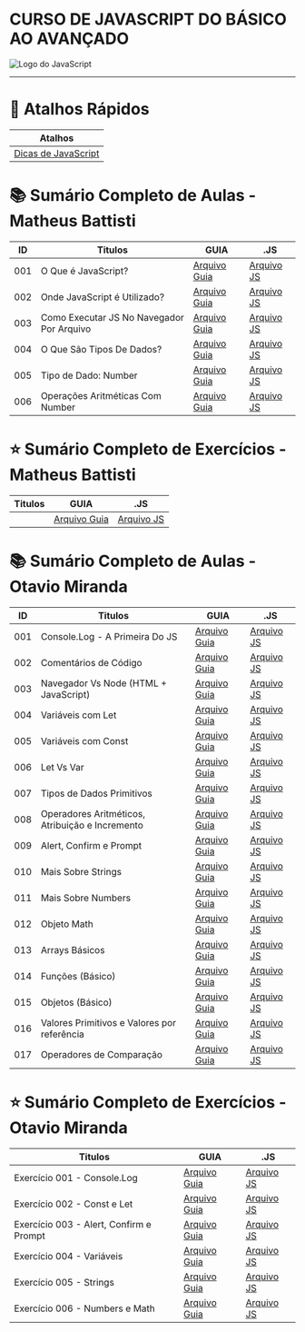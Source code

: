 # CURSO DE JAVASCRIPT DO BÁSICO AO AVANÇADO

<img src="https://res.cloudinary.com/practicaldev/image/fetch/s--ohpJlve1--/c_imagga_scale,f_auto,fl_progressive,h_420,q_auto,w_1000/https://res.cloudinary.com/drquzbncy/image/upload/v1586605549/javascript_banner_sxve2l.jpg" alt="Logo do JavaScript"></img>

---


# 🔗 Atalhos Rápidos
| Atalhos                                   |
| ----------------------------------------- |
| [Dicas de JavaScript](js.DICAS/README.md) |



# 📚 Sumário Completo de Aulas - Matheus Battisti

| ID  | Titulos                                   | GUIA             | .JS                                                                    |
| --- | ----------------------------------------- | ---------------- | ---------------------------------------------------------------------- |
| 001 | O Que é JavaScript?                       | [Arquivo Guia]() | [Arquivo JS](js.AULAS/MatheusBattisti.Aulas/aula.001/introducao.yaml)  |
| 002 | Onde JavaScript é Utilizado?              | [Arquivo Guia]() | [Arquivo JS](js.AULAS/MatheusBattisti.Aulas/aula.002/introducao.yaml)  |
| 003 | Como Executar JS No Navegador Por Arquivo | [Arquivo Guia]() | [Arquivo JS](js.AULAS/MatheusBattisti.Aulas/aula.003/index.html)       |
| 004 | O Que São Tipos De Dados?                 | [Arquivo Guia]() | [Arquivo JS](js.AULAS/MatheusBattisti.Aulas/aula.004/introducao.yaml)  |
| 005 | Tipo de Dado: Number                      | [Arquivo Guia]() | [Arquivo JS](js.AULAS/MatheusBattisti.Aulas/aula.005/assets/js/app.js) |
| 006 | Operações Aritméticas Com Number          | [Arquivo Guia]() | [Arquivo JS](js.AULAS/MatheusBattisti.Aulas/aula.006/assets/js/app.js) |

# ⭐ Sumário Completo de Exercícios - Matheus Battisti

| Titulos | GUIA             | .JS            |
| ------- | ---------------- | -------------- |
|         | [Arquivo Guia]() | [Arquivo JS]() |

# 📚 Sumário Completo de Aulas - Otavio Miranda

| ID  | Titulos                                         | GUIA                                        | .JS                                                                    |
| --- | ----------------------------------------------- | ------------------------------------------- | ---------------------------------------------------------------------- |
| 001 | Console.Log - A Primeira Do JS                  | [Arquivo Guia]()                            | [Arquivo JS](js.AULAS/OtavioMiranda.Aulas/aula.001/index.js)           |
| 002 | Comentários de Código                           | [Arquivo Guia]()                            | [Arquivo JS](js.AULAS/OtavioMiranda.Aulas/aula.002/index.js)           |
| 003 | Navegador Vs Node (HTML + JavaScript)           | [Arquivo Guia](js.AULAS/aula.003/README.md) | [Arquivo JS](js.AULAS/OtavioMiranda.Aulas/aula.003/assets/js/index.js) |
| 004 | Variáveis com Let                               | [Arquivo Guia](js.AULAS/aula.004/README.md) | [Arquivo JS](js.AULAS/OtavioMiranda.Aulas/aula.004/index.js)           |
| 005 | Variáveis com Const                             | [Arquivo Guia](js.AULAS/aula.005/README.md) | [Arquivo JS](js.AULAS/OtavioMiranda.Aulas/aula.005/index.js)           |
| 006 | Let Vs Var                                      | [Arquivo Guia](js.AULAS/aula.006/README.md) | [Arquivo JS](js.AULAS/OtavioMiranda.Aulas/aula.006/index.js)           |
| 007 | Tipos de Dados Primitivos                       | [Arquivo Guia]()                            | [Arquivo JS](js.AULAS/OtavioMiranda.Aulas/aula.007/index.js)           |
| 008 | Operadores Aritméticos, Atribuição e Incremento | [Arquivo Guia]()                            | [Arquivo JS](js.AULAS/OtavioMiranda.Aulas/aula.008/index.js)           |
| 009 | Alert, Confirm e Prompt                         | [Arquivo Guia](js.AULAS/aula.009/README.md) | [Arquivo JS](js.AULAS/OtavioMiranda.Aulas/aula.009/assets/js/index.js) |
| 010 | Mais Sobre Strings                              | [Arquivo Guia](js.AULAS/aula.010/README.md) | [Arquivo JS](js.AULAS/OtavioMiranda.Aulas/aula.010/index.js)           |
| 011 | Mais Sobre Numbers                              | [Arquivo Guia](js.AULAS/aula.011/README.md) | [Arquivo JS](js.AULAS/OtavioMiranda.Aulas/aula.011/index.js)           |
| 012 | Objeto Math                                     | [Arquivo Guia](js.AULAS/aula.012/README.md) | [Arquivo JS](js.AULAS/OtavioMiranda.Aulas/aula.012/index.js)           |
| 013 | Arrays Básicos                                  | [Arquivo Guia](js.AULAS/aula.013/README.md) | [Arquivo JS](js.AULAS/OtavioMiranda.Aulas/aula.013/index.js)           |
| 014 | Funções (Básico)                                | [Arquivo Guia]()                            | [Arquivo JS](js.AULAS/OtavioMiranda.Aulas/aula.014/index.js)           |
| 015 | Objetos (Básico)                                | [Arquivo Guia]()                            | [Arquivo JS](js.AULAS/OtavioMiranda.Aulas/aula.015/index.js)           |
| 016 | Valores Primitivos e Valores por referência     | [Arquivo Guia]()                            | [Arquivo JS](js.AULAS/OtavioMiranda.Aulas/aula.016/index.js)           |
| 017 | Operadores de Comparação                        | [Arquivo Guia]()                            | [Arquivo JS](js.AULAS/OtavioMiranda.Aulas/aula.017/index.js)           |

# ⭐ Sumário Completo de Exercícios - Otavio Miranda

| Titulos                                 | GUIA             | .JS                                                                 |
| --------------------------------------- | ---------------- | ------------------------------------------------------------------- |
| Exercício 001 - Console.Log             | [Arquivo Guia]() | [Arquivo JS](./js.EX/OtavioMiranda.Ex/ex001/index.js)               |
| Exercício 002 - Const e Let             | [Arquivo Guia]() | [Arquivo JS](./js.EX/OtavioMiranda.Ex/ex002/index.js)               |
| Exercício 003 - Alert, Confirm e Prompt | [Arquivo Guia]() | [Arquivo JS](./js.EX/OtavioMiranda.Ex/ex003/assets/script/index.js) |
| Exercício 004 - Variáveis               | [Arquivo Guia]() | [Arquivo JS](./js.EX/OtavioMiranda.Ex/ex004/index.js)               |
| Exercício 005 - Strings                 | [Arquivo Guia]() | [Arquivo JS](./js.EX/OtavioMiranda.Ex/ex005/assets/js/index.js)     |
| Exercício 006 - Numbers e Math          | [Arquivo Guia]() | [Arquivo JS](./js.EX/OtavioMiranda.Ex/ex006/assets/js/index.js)     |